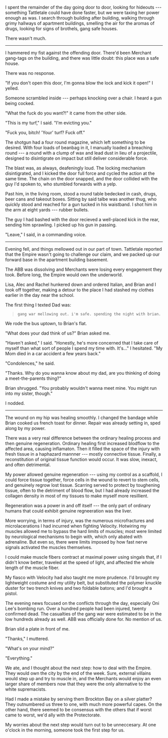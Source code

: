 I spent the remainder of the day going door to door, looking for hideouts --- something Tattletale could have done faster,
but we were taxing her power enough as was. I search through building after building, walking through grimy hallways
of apartment buildings, smelling the air for the aromas of drugs, looking for signs of brothels, gang safe houses.

There wasn't much.

----

I hammered my fist against the offending door. There'd been Merchant gang-tags on the building, and
there was little doubt: this place was a safe house.

There was no response.

"If you don't open this door, I'm gonna blow the lock and kick it open!" I yelled.

Someone scrambled inside --- perhaps knocking over a chair. I heard a gun being cocked.

"What the fuck do you want?!" it came from the other side.

"This is my turf," I said. "I'm evicting you."

"Fuck you, bitch! 'Your' turf? Fuck off."

The shotgun had a four round magazine, which left something to be desired. With four loads of 
beanbag in it, I manually loaded a breaching round --- a round with a clump of wax and lead dust 
in lieu of a projectile, designed to disintigrate on impact but still deliver considerable force.

The blast was, as always, deafeningly loud. The locking mechanism disintigrated, and I kicked the door full
force and cycled the action at the same time. The chain on the door snapped, and the door collided with
the guy I'd spoken to, who stumbled forwards with a yelp.

Past him, in the living room, stood a round table bedecked in cash, drugs, beer cans and takeout boxes.
Sitting by said talbe was another thug, who quickly stood and reached for a gun tucked in his waistband.
I shot him in the arm at eight yards --- rubber bullets.

The guy I had bashed with the door recieved a well-placed kick in the rear, sending him sprawling. I
picked up his gun in passing.

"Leave," I said, in a commanding voice.

----

Evening fell, and things mellowed out in our part of town. Tattletale reported that the Empire wasn't going
to challenge our claim, and we packed up our forward base in the apartment building basement.

The ABB was dissolving and Merchants were losing every engagement they took. Before long, the Empire
would own the underworld.

Lisa, Alec and Rachel hunkered down and ordered Italian, and Brian and I took off together, making a
detour to the place I had stashed my clothes earlier in the day near the school.

The first thing I texted Dad was:

> ~~~
> gang war mellowing out. i'm safe. spending the night with brian.
> ~~~

We rode the bus uptown, to Brian's flat.

"What does your dad think of us?" Brian asked me.

"Haven't asked," I said. "Honestly, he's more concerned that I take care of myself
than what sort of people I spend my time with. It's..." I hesitated. "My Mom died in
a car accident a few years back."

"Condolences," he said.

"Thanks. Why do you wanna know about my dad, are you thinking of doing a meet-the-parents thing?"

Brian shrugged. "You probably wouldn't wanna meet mine. You might run into my sister, though."

I nodded.

----

The wound on my hip was healing smoothly. I changed the bandage while Brian cooked us
french toast for dinner. Repair was already setting in, sped along by my power.

There was a very real difference between the ordinary healing process and then genuine
regeneration. Ordinary healing first increased blodflow to the affected area, causing inflamaton.
Then it filled the space of the injury with fresh tissue in a haphazard mannner --- mostly connective
tissue. Finally, a reconstitution of original tissue function would occur. It was slow, inexact,
and often detrimental.

My power allowed genuine regeneration --- using my control as a scaffold, I could force tissue together,
force cells in the wound to revert to stem cells, and genuinely regrow lost tissue. Scarring served to
protect by toughening tissue, often to the detriment of blood flow, but I had already increased the collagen
density in most of my tissues to make myself more resillient.

Regeneration was a power in and off itself --- the only part of ordinary humans that could exhibit genuine
regneeration was the liver.

More worrying, in terms of injury, was the numerous microfractures and microlacerations I had
incurred when fighting Velocity. Hotwiring my muscles allowed me to bypass the hard limits of muscles;
most were limited by neurological mechanisms to begin with, which only abated with adrenaline. But
even so, there were limits imposed by how fast nerve signals activated the muscles themselves.

I could make muscle fibers contract at maximal power using singals that, if I didn't know better, traveled
at the speed of light, and affected the whole length of the muscle fiber.

My fiasco with Velocity had also taught me more prudence. I'd brought my lightweight costume and my utility belt,
but substituted the polymer knuckle duster for two trench knives and two foldable batons; and I'd brought a pistol.

The evening news focused on the conflicts through the day, especially Oni Lee's bombing run. Over a hundred
people had been injured, twenty confirmed dead. The casualties of the gang war were estimated to be in the
low hundreds already as well. ABB was officially done for. No mention of us.

Brian slid a plate in front of me.

"Thanks," I muttered.

"What's on your mind?"

"Everything."

We ate, and I thought about the next step: how to deal with the Empire. They would own the city by
the end of the week. Sure, external villains would step up and try to muscle in, and the Merchants would
enjoy an even larger share of members now that they were the only alternative to the white supremacists.

Had I made a mistake by serving them Brockton Bay on a silver platter? They outnumbered us three to one,
with much more powerful capes. On the other hand, there seemed to be consensus with the others that if
worst came to worst, we'd ally with the Protectorate.

My worries about the next step would turn out to be unneccesary. At one o'clock in the morning, someone
took the first step for us.
